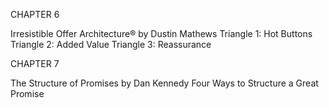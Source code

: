 CHAPTER 6

Irresistible Offer Architecture® by Dustin Mathews
 Triangle 1: Hot Buttons Triangle 2: Added Value Triangle 3: Reassurance

CHAPTER 7

The Structure of Promises by Dan Kennedy
 Four Ways to Structure a Great Promise